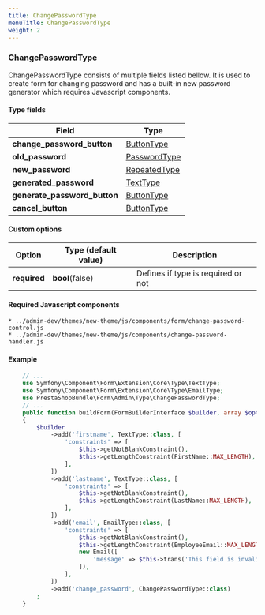 ```yaml
---
title: ChangePasswordType
menuTitle: ChangePasswordType
weight: 2
---
```


### ChangePasswordType

ChangePasswordType consists of multiple fields listed bellow. It is used to create form for changing password
and has a built-in new password generator which requires Javascript components.

#### Type fields

| Field                       | Type                                                                                    |
| --------------------------- | ----------------------------------------------------------------------------------------|
| **change_password_button**  | [ButtonType](https://symfony.com/doc/current/reference/forms/types/button.html)         | 
| **old_password**            | [PasswordType](https://symfony.com/doc/current/reference/forms/types/password.html)     |
| **new_password**            | [RepeatedType](https://symfony.com/doc/current/reference/forms/types/repeated.html)     |
| **generated_password**      | [TextType](https://symfony.com/doc/current/reference/forms/types/text.html)             |
| **generate_password_button**| [ButtonType](https://symfony.com/doc/current/reference/forms/types/button.html)         |
| **cancel_button**           | [ButtonType](https://symfony.com/doc/current/reference/forms/types/button.html)         |

#### Custom options

| Option                      | Type (default value)                      | Description                                     |
| ----------------------------| ------------------------------------------|-------------------------------------------------|
| **required**                | **bool**(false)                           | Defines if type is required or not              |


#### Required Javascript components
    
    * ../admin-dev/themes/new-theme/js/components/form/change-password-control.js
    * ../admin-dev/themes/new-theme/js/components/change-password-handler.js

#### Example

```php
    // ...
    use Symfony\Component\Form\Extension\Core\Type\TextType;
    use Symfony\Component\Form\Extension\Core\Type\EmailType;
    use PrestaShopBundle\Form\Admin\Type\ChangePasswordType;
    // ...
    public function buildForm(FormBuilderInterface $builder, array $options)
    {
        $builder
            ->add('firstname', TextType::class, [
                'constraints' => [
                    $this->getNotBlankConstraint(),
                    $this->getLengthConstraint(FirstName::MAX_LENGTH),
                ],
            ])
            ->add('lastname', TextType::class, [
                'constraints' => [
                    $this->getNotBlankConstraint(),
                    $this->getLengthConstraint(LastName::MAX_LENGTH),
                ],
            ])
            ->add('email', EmailType::class, [
                'constraints' => [
                    $this->getNotBlankConstraint(),
                    $this->getLengthConstraint(EmployeeEmail::MAX_LENGTH),
                    new Email([
                        'message' => $this->trans('This field is invalid', [], 'Admin.Notifications.Error'),
                    ]),
                ],
            ])
            ->add('change_password', ChangePasswordType::class)
        ;
    }
```
